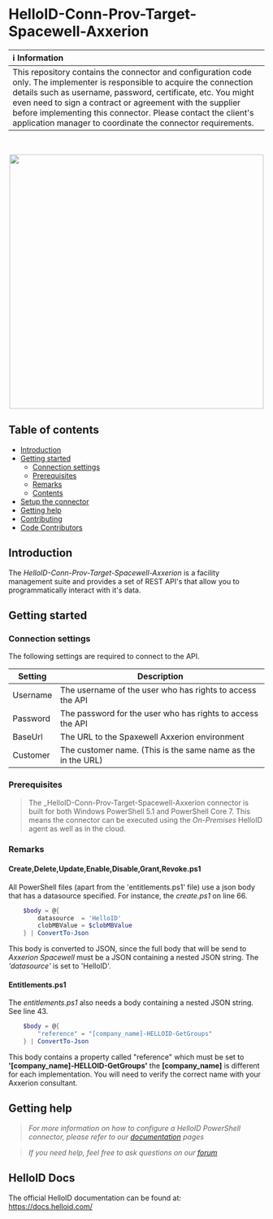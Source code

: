 # HelloID-Conn-Prov-Target-Spacewell-Axxerion

| :information_source: Information |
|:---------------------------|
| This repository contains the connector and configuration code only. The implementer is responsible to acquire the connection details such as username, password, certificate, etc. You might even need to sign a contract or agreement with the supplier before implementing this connector. Please contact the client's application manager to coordinate the connector requirements.       |
<br />
<p align="center">
  <img src="https://www.tools4ever.nl/connector-logos/spacewellaxxerion-logo.png" width="500">
</p>

## Table of contents

- [Introduction](#Introduction)
- [Getting started](#Getting-started)
  + [Connection settings](#Connection-settings)
  + [Prerequisites](#Prerequisites)
  + [Remarks](#Remarks)
  + [Contents](#Contents)
- [Setup the connector](Setup-The-Connector)
- [Getting help](Getting-help)
- [Contributing](Contributing)
- [Code Contributors](Code-Contributors)

## Introduction

The _HelloID-Conn-Prov-Target-Spacewell-Axxerion_ is a facility management suite and provides a set of REST API's that allow you to programmatically interact with it's data.

## Getting started

### Connection settings

The following settings are required to connect to the API.

| Setting     | Description |
| ------------ | ----------- |
| Username     | The username of the user who has rights to access the API |
| Password    | The password for the user who has rights to access the API |
| BaseUrl | The URL to the Spaxewell Axxerion environment |
| Customer | The customer name. (This is the same name as the <customer> in the URL) |

### Prerequisites

> The _HelloID-Conn-Prov-Target-Spacewell-Axxerion connector is built for both Windows PowerShell 5.1 and PowerShell Core 7. This means the connector can be executed using the _On-Premises_ HelloID agent as well as in the cloud.

### Remarks

#### Create,Delete,Update,Enable,Disable,Grant,Revoke.ps1
All PowerShell files (apart from the 'entitlements.ps1' file) use a json body that has a datasource specified. For instance, the _create.ps1_ on line 66.

```powershell
    $body = @{
        datasource  = 'HelloID'
        clobMBValue = $clobMBValue
    } | ConvertTo-Json
```

This body is converted to JSON, since the full body that will be send to _Axxerion Spacewell_ must be a JSON containing a nested JSON string.
The _'datasource'_ is set to 'HelloID'.

#### Entitlements.ps1

The _entitlements.ps1_ also needs a body containing a nested JSON string. See line 43.

```powershell
    $body = @{
        "reference" = "[company_name]-HELLOID-GetGroups"
    } | ConvertTo-Json
```

This body contains a property called "reference" which must be set to __'[company_name]-HELLOID-GetGroups'__ the __[company_name]__ is different for each implementation. You will need to verify the correct name with your Axxerion consultant.

## Getting help

> _For more information on how to configure a HelloID PowerShell connector, please refer to our [documentation](https://docs.helloid.com/hc/en-us/articles/360012557600-Configure-a-custom-PowerShell-source-system) pages_

> _If you need help, feel free to ask questions on our [forum](https://forum.helloid.com)_

## HelloID Docs

The official HelloID documentation can be found at: https://docs.helloid.com/
